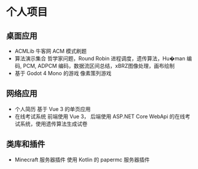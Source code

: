 # 个人项目
## 桌面应用
- ACMLib 
  牛客网 ACM 模式刷题
- 算法演示集合
  哲学家问题，Round Robin 进程调度，遗传算法，Hu�man 编码, PCM, ADPCM 编码，数据流区间总结，xBRZ图像处理，画布绘制
- 基于 Godot 4 Mono 的游戏
  像素策列游戏

## 网络应用
- 个人简历
  基于 Vue 3 的单页应用
- 在线考试系统
  前端使用 Vue 3， 后端使用 ASP.NET Core WebApi 的在线考试系统，使用遗传算法生成试卷

## 类库和插件
- Minecraft 服务器插件
  使用 Kotlin 的 papermc 服务器插件
